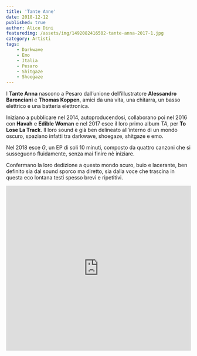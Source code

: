 ```yaml
---
title: 'Tante Anne'
date: 2018-12-12
published: true
author: Alice Dini
featuredimg: /assets/img/1492082416502-tante-anna-2017-1.jpg
category: Artisti
tags:
    - Darkwave
    - Emo
    - Italia
    - Pesaro
    - Shitgaze
    - Shoegaze
---
```

I **Tante Anna** nascono a Pesaro dall’unione dell’illustratore **Alessandro Baronciani** e **Thomas Koppen**, amici da una vita, una chitarra, un basso elettrico e una batteria elettronica.

Iniziano a pubblicare nel 2014, autoproducendosi, collaborano poi nel 2016 con **Havah** e **Edible Woman** e nel 2017 esce il loro primo album *TA*, per **To Lose La Track**. Il loro sound è già ben delineato all’interno di un mondo oscuro, spaziano infatti tra darkwave, shoegaze, shitgaze e emo.

Nel 2018 esce *G*, un EP di soli 10 minuti, composto da quattro canzoni che si susseguono fluidamente, senza mai finire nè iniziare.

Confermano la loro dedizione a questo mondo scuro, buio e lacerante, ben definito sia dal sound sporco ma diretto, sia dalla voce che trascina in questa eco lontana testi spesso brevi e ripetitivi.

<iframe frameborder="no" height="450" scrolling="no" src="http://w.soundcloud.com/player/?url=http%3A//api.soundcloud.com/playlists/661512777&color=%230d0a0a&auto_play=false&hide_related=false&show_comments=true&show_user=true&show_reposts=false&show_teaser=true&visual=true" width="100%"></iframe>
